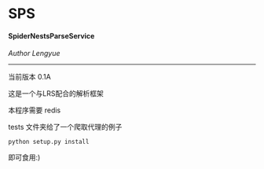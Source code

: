 # SPS
#### SpiderNestsParseService
*Author Lengyue*

------
当前版本 0.1A

这是一个与LRS配合的解析框架

本程序需要 redis

tests 文件夹给了一个爬取代理的例子

	python setup.py install
	
即可食用:)
